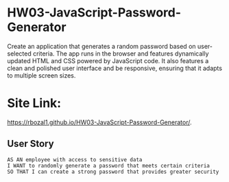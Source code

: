 # HW03-JavaScript-Password-Generator

Create an application that generates a random password based on user-selected criteria. The app runs in the browser and features dynamically updated HTML and CSS powered by JavaScript code. It also features a clean and polished user interface and be responsive, ensuring that it adapts to multiple screen sizes.

# Site Link:
https://rbozal1.github.io/HW03-JavaScript-Password-Generator/.

## User Story

```
AS AN employee with access to sensitive data
I WANT to randomly generate a password that meets certain criteria
SO THAT I can create a strong password that provides greater security
```

